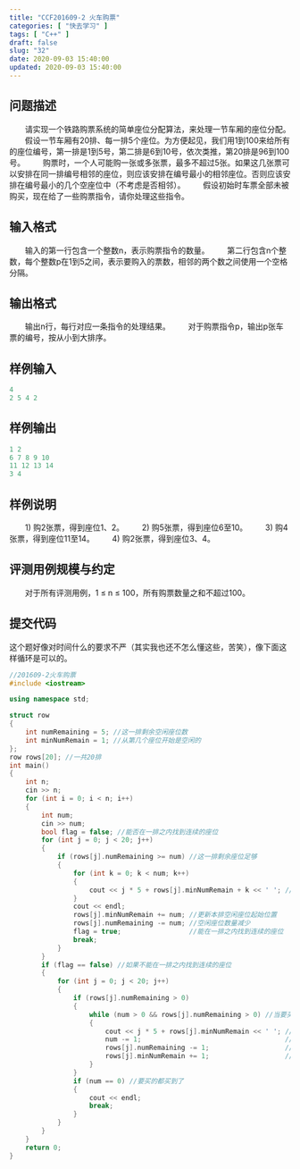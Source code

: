 ```yaml
---
title: "CCF201609-2 火车购票"
categories: [ "快去学习" ]
tags: [ "C++" ]
draft: false
slug: "32"
date: 2020-09-03 15:40:00
updated: 2020-09-03 15:40:00
---
```


## 问题描述

　　请实现一个铁路购票系统的简单座位分配算法，来处理一节车厢的座位分配。
　　假设一节车厢有20排、每一排5个座位。为方便起见，我们用1到100来给所有的座位编号，第一排是1到5号，第二排是6到10号，依次类推，第20排是96到100号。
　　购票时，一个人可能购一张或多张票，最多不超过5张。如果这几张票可以安排在同一排编号相邻的座位，则应该安排在编号最小的相邻座位。否则应该安排在编号最小的几个空座位中（不考虑是否相邻）。
　　假设初始时车票全部未被购买，现在给了一些购票指令，请你处理这些指令。

<!-- more -->

## 输入格式

　　输入的第一行包含一个整数n，表示购票指令的数量。
　　第二行包含n个整数，每个整数p在1到5之间，表示要购入的票数，相邻的两个数之间使用一个空格分隔。
## 输出格式

　　输出n行，每行对应一条指令的处理结果。
　　对于购票指令p，输出p张车票的编号，按从小到大排序。
## 样例输入
```cpp
4
2 5 4 2
```
## 样例输出
```cpp
1 2
6 7 8 9 10
11 12 13 14
3 4
```
## 样例说明

　　1) 购2张票，得到座位1、2。
　　2) 购5张票，得到座位6至10。
　　3) 购4张票，得到座位11至14。
　　4) 购2张票，得到座位3、4。
## 评测用例规模与约定

　　对于所有评测用例，1 ≤ n ≤ 100，所有购票数量之和不超过100。
## 提交代码

这个题好像对时间什么的要求不严（其实我也还不怎么懂这些，苦笑），像下面这样循环是可以的。

```cpp
//201609-2火车购票
#include <iostream>

using namespace std;

struct row
{
	int numRemaining = 5; //这一排剩余空闲座位数
	int minNumRemain = 1; //从第几个座位开始是空闲的
};
row rows[20]; //一共20排
int main()
{
	int n;
	cin >> n;
	for (int i = 0; i < n; i++)
	{
		int num;
		cin >> num;
		bool flag = false; //能否在一排之内找到连续的座位
		for (int j = 0; j < 20; j++)
		{
			if (rows[j].numRemaining >= num) //这一排剩余座位足够
			{
				for (int k = 0; k < num; k++)
				{
					cout << j * 5 + rows[j].minNumRemain + k << ' '; //依次输出
				}
				cout << endl;
				rows[j].minNumRemain += num; //更新本排空闲座位起始位置
				rows[j].numRemaining -= num; //空闲座位数量减少
				flag = true;				 //能在一排之内找到连续的座位
				break;
			}
		}
		if (flag == false) //如果不能在一排之内找到连续的座位
		{
			for (int j = 0; j < 20; j++)
			{
				if (rows[j].numRemaining > 0)
				{
					while (num > 0 && rows[j].numRemaining > 0) //当要买的座位还没有全部买到或本排座位有剩余
					{
						cout << j * 5 + rows[j].minNumRemain << ' '; //输出座位号
						num -= 1;									 //买到一个
						rows[j].numRemaining -= 1;					 //本排剩余座位-1
						rows[j].minNumRemain += 1;					 //更新本排空闲座位起始位置
					}
				}
				if (num == 0) //要买的都买到了
				{
					cout << endl;
					break;
				}
			}
		}
	}
	return 0;
}

```
